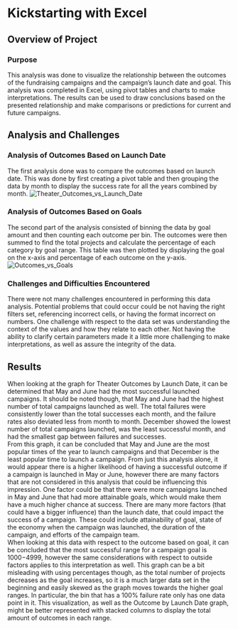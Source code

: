 # Kickstarting with Excel

## Overview of Project

### Purpose
This analysis was done to visualize the relationship between the outcomes of the fundraising campaigns and the campaign’s launch date and goal. This analysis was completed in Excel, using pivot tables and charts to make interpretations. The results can be used to draw conclusions based on the presented relationship and make comparisons or predictions for current and future campaigns.   

## Analysis and Challenges

### Analysis of Outcomes Based on Launch Date
The first analysis done was to compare the outcomes based on launch date. This was done by first creating a pivot table and then grouping the data by month to display the success rate for all the years combined by month. 
![Theater_Outcomes_vs_Launch_Date](/kickstarter-analysis/Resources/Theater_Outcomes_vs_Launch_Date.png)

### Analysis of Outcomes Based on Goals
The second part of the analysis consisted of binning the data by goal amount and then counting each outcome per bin. The outcomes were then summed to find the total projects and calculate the percentage of each category by goal range. This table was then plotted by displaying the goal on the x-axis and percentage of each outcome on the y-axis.
![Outcomes_vs_Goals](/kickstarter-analysis/Resources//Outcomes_vs_Goals.png)

### Challenges and Difficulties Encountered
There were not many challenges encountered in performing this data analysis. Potential problems that could occur could be not having the right filters set, referencing incorrect cells, or having the format incorrect on numbers. One challenge with respect to the data set was understanding the context of the values and how they relate to each other. Not having the ability to clarify certain parameters made it a little more challenging to make interpretations, as well as assure the integrity of the data. 

## Results

When looking at the graph for Theater Outcomes by Launch Date, it can be determined that May and June had the most successful launched campaigns. It should be noted though, that May and June had the highest number of total campaigns launched as well. The total failures were consistently lower than the total successes each month, and the failure rates also deviated less from month to month. December showed the lowest number of total campaigns launched, was the least successful month, and had the smallest gap between failures and successes.  
From this graph, it can be concluded that May and June are the most popular times of the year to launch campaigns and that December is the least popular time to launch a campaign. From just this analysis alone, it would appear there is a higher likelihood of having a successful outcome if a campaign is launched in May or June, however there are many factors that are not considered in this analysis that could be influencing this impression. One factor could be that there were more campaigns launched in May and June that had more attainable goals, which would make them have a much higher chance at success. There are many more factors (that could have a bigger influence) than the launch date, that could impact the success of a campaign. These could include attainability of goal, state of the economy when the campaign was launched, the duration of the campaign, and efforts of the campaign team.  
When looking at this data with respect to the outcome based on goal, it can be concluded that the most successful range for a campaign goal is $1000-$4999, however the same considerations with respect to outside factors applies to this interpretation as well. This graph can be a bit misleading with using percentages though, as the total number of projects decreases as the goal increases, so it is a much larger data set in the beginning and easily skewed as the graph moves towards the higher goal ranges. In particular, the bin that has a 100% failure rate only has one data point in it. This visualization, as well as the Outcome by Launch Date graph, might be better represented with stacked columns to display the total amount of outcomes in each range. 
